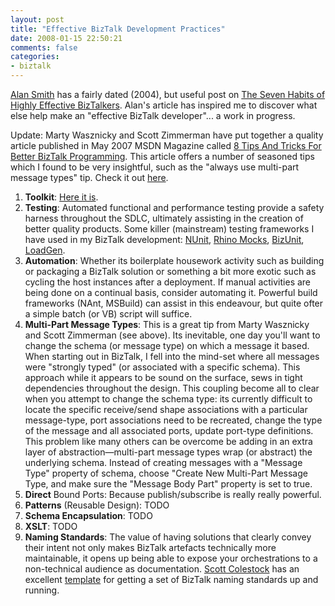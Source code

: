 ```yaml
---
layout: post
title: "Effective BizTalk Development Practices"
date: 2008-01-15 22:50:21
comments: false
categories:
- biztalk
---
```


[Alan Smith](http://geekswithblogs.net/asmith) has a fairly dated (2004), but useful post on [The Seven Habits of Highly Effective BizTalkers](http://geekswithblogs.net/asmith/articles/17333.aspx). Alan's article has inspired me to discover what else help make an "effective BizTalk developer"... a work in progress.

Update: Marty Wasznicky and Scott Zimmerman have put together a quality article published in May 2007 MSDN Magazine called [8 Tips And Tricks For Better BizTalk Programming](http://msdn.microsoft.com/msdnmag/issues/07/05/BizTalk/Default.aspx). This article offers a number of seasoned tips which I found to be very insightful, such as the "always use multi-part message types" tip. Check it out [here](http://msdn.microsoft.com/msdnmag/issues/07/05/BizTalk/Default.aspx).

1.  **Toolkit**: [Here it is](/blog/2008/01/13/tools/).
2.  **Testing**: Automated functional and performance testing provide a safety harness throughout the SDLC, ultimately assisting in the creation of better quality products. Some killer (mainstream) testing frameworks I have used in my BizTalk development: [NUnit](http://www.nunit.org), [Rhino Mocks](http://www.ayende.com/projects/rhino-mocks.aspx), [BizUnit](http://www.codeplex.com/bizunit), [LoadGen](http://www.microsoft.com/downloads/details.aspx?FamilyID=c8af583f-7044-48db-b7b9-969072df1689&displaylang=en).
3.  **Automation**: Whether its boilerplate housework activity such as building or packaging a BizTalk solution or something a bit more exotic such as cycling the host instances after a deployment. If manual activities are being done on a continual basis, consider automating it. Powerful build frameworks (NAnt, MSBuild) can assist in this endeavour, but quite ofter a simple batch (or VB) script will suffice.
4.  **Multi-Part Message Types**: This is a great tip from Marty Wasznicky and Scott Zimmerman (see above). Its inevitable, one day you'll want to change the schema (or message type) on which a message it based. When starting out in BizTalk, I fell into the mind-set where all messages were "strongly typed" (or associated with a specific schema). This approach while it appears to be sound on the surface, sews in tight dependencies throughout the design. This coupling become all to clear when you attempt to change the schema type: its currently difficult to locate the specific receive/send shape associations with a particular message-type, port associations need to be recreated, change the type of the message and all associated ports, update port-type definitions. This problem like many others can be overcome be adding in an extra layer of abstraction—multi-part message types wrap (or abstract) the underlying schema. Instead of creating messages with a "Message Type" property of schema, choose "Create New Multi-Part Message Type, and make sure the "Message Body Part" property is set to true.
5.  **Direct** Bound Ports: Because publish/subscribe is really really powerful.
6.  **Patterns** (Reusable Design): TODO
7.  **Schema Encapsulation**: TODO
8.  **XSLT**: TODO
9.  **Naming Standards**: The value of having solutions that clearly convey their intent not only makes BizTalk artefacts technically more maintainable, it opens up being able to expose your orchestrations to a non-technical audience as documentation. [Scott Colestock](http://www.traceofthought.net/) has an excellent [template](http://www.traceofthought.net/misc/BizTalk%20Naming%20Conventions.htm) for getting a set of BizTalk naming standards up and running.
